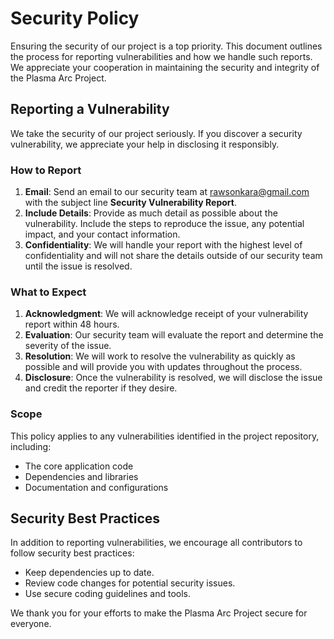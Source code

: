 # Security Policy

Ensuring the security of our project is a top priority. This document outlines the process for reporting vulnerabilities and how we handle such reports. We appreciate your cooperation in maintaining the security and integrity of the Plasma Arc Project.

## Reporting a Vulnerability

We take the security of our project seriously. If you discover a security vulnerability, we appreciate your help in disclosing it responsibly.

### How to Report

1. **Email**: Send an email to our security team at [rawsonkara@gmail.com](mailto:rawsonkara@gmail.com) with the subject line **Security Vulnerability Report**.
2. **Include Details**: Provide as much detail as possible about the vulnerability. Include the steps to reproduce the issue, any potential impact, and your contact information.
3. **Confidentiality**: We will handle your report with the highest level of confidentiality and will not share the details outside of our security team until the issue is resolved.

### What to Expect

1. **Acknowledgment**: We will acknowledge receipt of your vulnerability report within 48 hours.
2. **Evaluation**: Our security team will evaluate the report and determine the severity of the issue.
3. **Resolution**: We will work to resolve the vulnerability as quickly as possible and will provide you with updates throughout the process.
4. **Disclosure**: Once the vulnerability is resolved, we will disclose the issue and credit the reporter if they desire.

### Scope

This policy applies to any vulnerabilities identified in the project repository, including:
- The core application code
- Dependencies and libraries
- Documentation and configurations

## Security Best Practices

In addition to reporting vulnerabilities, we encourage all contributors to follow security best practices:
- Keep dependencies up to date.
- Review code changes for potential security issues.
- Use secure coding guidelines and tools.

We thank you for your efforts to make the Plasma Arc Project secure for everyone.
